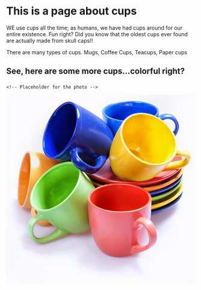 
<html lang="en">
<head>
  <meta charset="UTF-8">
  <meta name="viewport" content="width=device-width, initial-scale=1.0">
  <title>Beginner HTML Page</title>
  <style>
    background-color: #e0ffff;
    .text-red { color: Blue;
    }

    /* ID selector */
    #paragraph {
      font-weight: bold;
    }
  </style>
</head>
<body>

  <h1>This is a page about cups</h1>

  <p class="text-red">WE use cups all the time; as humans, we have had cups around for our entire existence. Fun right? Did you know that the oldest cups ever found are actually made from skull caps!! </p>

  <p id="paragraph">There are many types of cups. Mugs, Coffee Cups, Teacups, Paper cups</p>

  <h2>
    <p>
      See, here are some more cups...colorful right?
    </p>
  </h2>

    <!-- Placeholder for the photo -->
  <img src="preview16.jpg" alt="Placeholder Image" class="photo">

</body>
</html>

